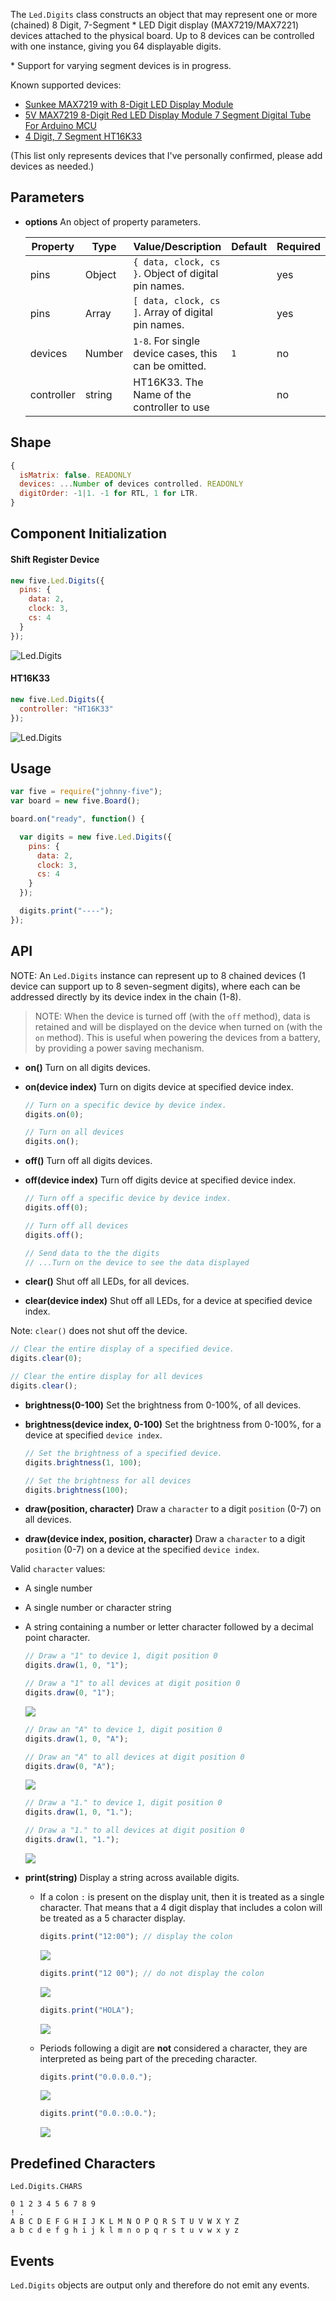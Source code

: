 The `Led.Digits` class constructs an object that may represent one or more (chained) 8 Digit, 7-Segment \* LED Digit display (MAX7219/MAX7221) devices attached to the physical board. Up to 8 devices can be controlled with one instance, giving you 64 displayable digits.

\* Support for varying segment devices is in progress.

Known supported devices: 

- [Sunkee MAX7219 with 8-Digit LED Display Module](http://www.amazon.com/Sunkee-MAX7219-8-Digit-Display-Module/dp/B00D3J04JC/)
- [5V MAX7219 8-Digit Red LED Display Module 7 Segment Digital Tube For Arduino MCU](http://www.amazon.com/MAX7219-8-Digit-Display-Segment-Digital/dp/B00IHQ7STK)
- [4 Digit, 7 Segment HT16K33](https://www.adafruit.com/search?q=7-segment&b=1)


(This list only represents devices that I've personally confirmed, please add devices as needed.)


## Parameters

- **options** An object of property parameters.

  | Property | Type   | Value/Description                 |Default| Required |
  |----------|--------|-----------------------------------|---------------------------------|----------|
  | pins     | Object | `{ data, clock, cs }`. Object of digital pin names.                                             || yes      |
  | pins          | Array | `[ data, clock, cs ]`. Array of digital pin names.                                              || yes      |
  | devices       | Number | `1-8`. For single device cases, this can be omitted. | `1` | no       |
  | controller    | string | HT16K33. The Name of the controller to use |  | no       |



## Shape

```js
{ 
  isMatrix: false. READONLY
  devices: ...Number of devices controlled. READONLY
  digitOrder: -1|1. -1 for RTL, 1 for LTR. 
}
```

## Component Initialization

#### Shift Register Device

```js
new five.Led.Digits({
  pins: {
    data: 2,
    clock: 3,
    cs: 4
  }
});
```

![Led.Digits](https://github.com/rwaldron/johnny-five/raw/master/docs/breadboard/led-digits-clock.png)


#### HT16K33

```js
new five.Led.Digits({
  controller: "HT16K33"
});
```

![Led.Digits](https://github.com/rwaldron/johnny-five/raw/master/docs/breadboard/led-digits-clock-HT16K33.png)


## Usage

```js
var five = require("johnny-five");
var board = new five.Board();

board.on("ready", function() {

  var digits = new five.Led.Digits({
    pins: {
      data: 2,
      clock: 3,
      cs: 4
    }
  });

  digits.print("----");
});
```


## API

NOTE: An `Led.Digits` instance can represent up to 8 chained devices (1 device can support up to 8 seven-segment digits), where each can be addressed directly by its device index in the chain (1-8).

> NOTE: When the device is turned off (with the `off` method), data is retained and will be displayed on the device when turned on (with the `on` method). This is useful when powering the devices from a battery, by providing a power saving mechanism.

- **on()** Turn on all digits devices.
- **on(device index)** Turn on digits device at specified device index.

  ```js
  // Turn on a specific device by device index.
  digits.on(0);

  // Turn on all devices
  digits.on();
  ```

- **off()** Turn off all digits devices.
- **off(device index)** Turn off digits device at specified device index.

  ```js
  // Turn off a specific device by device index.
  digits.off(0);

  // Turn off all devices
  digits.off();

  // Send data to the the digits
  // ...Turn on the device to see the data displayed
  ```


- **clear()** Shut off all LEDs, for all devices.
- **clear(device index)** Shut off all LEDs, for a device at specified device index.

Note: `clear()` does not shut off the device.

  ```js
  // Clear the entire display of a specified device.
  digits.clear(0);

  // Clear the entire display for all devices
  digits.clear();
  ```


- **brightness(0-100)** Set the brightness from 0-100%, of all devices.
- **brightness(device index, 0-100)** Set the brightness from 0-100%, for a device at specified `device index`.


  ```js
  // Set the brightness of a specified device.
  digits.brightness(1, 100);

  // Set the brightness for all devices
  digits.brightness(100);
  ```


- **draw(position, character)** Draw a `character` to a digit `position` (0-7) on all devices.
- **draw(device index, position, character)** Draw a `character` to a digit `position` (0-7) on a device at the specified `device index`.

Valid `character` values: 

- A single number
- A single number or character string
- A string containing a number or letter character followed by a decimal point character.


  ```js
  // Draw a "1" to device 1, digit position 0
  digits.draw(1, 0, "1");

  // Draw a "1" to all devices at digit position 0
  digits.draw(0, "1");
  ```
  ![](https://raw.githubusercontent.com/rwaldron/johnny-five/master/docs/breadboard/4-digit-7-segment-draw-001.png)

  ```js
  // Draw an "A" to device 1, digit position 0
  digits.draw(1, 0, "A");

  // Draw an "A" to all devices at digit position 0
  digits.draw(0, "A");
  ```
  ![](https://raw.githubusercontent.com/rwaldron/johnny-five/master/docs/breadboard/4-digit-7-segment-draw-002.png)

  ```js
  // Draw a "1." to device 1, digit position 0
  digits.draw(1, 0, "1.");

  // Draw a "1." to all devices at digit position 0
  digits.draw(1, "1.");
  ```

  ![](https://raw.githubusercontent.com/rwaldron/johnny-five/master/docs/breadboard/4-digit-7-segment-draw-003.png)

- **print(string)** Display a string across available digits. 
  - If a colon `:` is present on the display unit, then it is treated as a single character. That means that a 4 digit display that includes a colon will be treated as a 5 character display. 
    ```js
    digits.print("12:00"); // display the colon
    ```
    ![](https://raw.githubusercontent.com/rwaldron/johnny-five/master/docs/breadboard/4-digit-7-segment-print-001.png)

    ```js
    digits.print("12 00"); // do not display the colon
    ```
    ![](https://raw.githubusercontent.com/rwaldron/johnny-five/master/docs/breadboard/4-digit-7-segment-print-002.png)

    ```js
    digits.print("HOLA");
    ```
    ![](https://raw.githubusercontent.com/rwaldron/johnny-five/master/docs/breadboard/4-digit-7-segment-with-colon-001.png)

  - Periods following a digit are **not** considered a character, they are interpreted as being part of the preceding character. 
    ```js
    digits.print("0.0.0.0."); 
    ```
    ![](https://raw.githubusercontent.com/rwaldron/johnny-five/master/docs/breadboard/4-digit-7-segment-print-003.png)

    ```js
    digits.print("0.0.:0.0."); 
    ```
    ![](https://raw.githubusercontent.com/rwaldron/johnny-five/master/docs/breadboard/4-digit-7-segment-print-004.png)

## Predefined Characters

`Led.Digits.CHARS`

```
0 1 2 3 4 5 6 7 8 9   
! .
A B C D E F G H I J K L M N O P Q R S T U V W X Y Z
a b c d e f g h i j k l m n o p q r s t u v w x y z
```


## Events

`Led.Digits` objects are output only and therefore do not emit any events.
